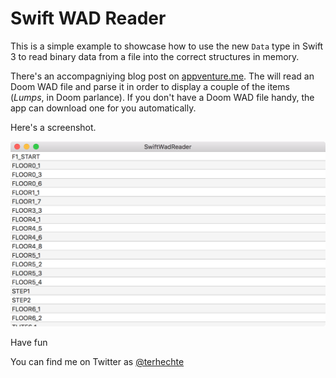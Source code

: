 # Swift WAD Reader

This is a simple example to showcase how to use the new `Data` type in Swift 3 to read binary data from a file into the correct structures in memory.

There's an accompagniying blog post on [appventure.me](http://appventure.me). The will read an Doom WAD file and parse it in order to display a couple of the items (*Lumps*, in Doom parlance). If you don't have a Doom WAD file handy, the app can download one for you automatically. 

Here's a screenshot.

![image](screenshot.png)

Have fun

You can find me on Twitter as [@terhechte](http://twitter.com/terhechte)


